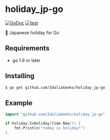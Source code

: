 # holiday_jp-go

[![GoDoc](https://godoc.org/github.com/holiday-jp/holiday_jp-go?status.svg)](https://godoc.org/github.com/holiday-jp/holiday_jp-go) [![test](https://github.com/holiday-jp/holiday_jp-go/workflows/test/badge.svg)](https://github.com/holiday-jp/holiday_jp-go/actions)

🎌 Japanese holiday for Go

## Requirements
* go 1.9 or later

## Installing

```bash
$ go get github.com/IdaliaGeeks/holiday_jp-go
```

## Example

```go
import "github.com/IdaliaGeeks/holiday_jp-go"

if holiday.IsHoliday(time.Now()) {
    fmt.Println("today is holiday!")
}
```
